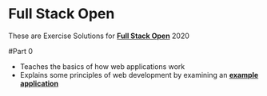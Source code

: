 # Full Stack Open
These are Exercise Solutions for **[Full Stack Open](https://fullstackopen.com)** 2020

#Part 0
- Teaches the basics of how web applications work
- Explains some principles of web development by examining an **[example application](https://fullstack-exampleapp.herokuapp.com/)**
